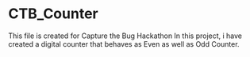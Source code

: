 # CTB_Counter

This file is created for Capture the Bug Hackathon
In this project, i have created a digital counter that behaves as Even as well as Odd Counter.
